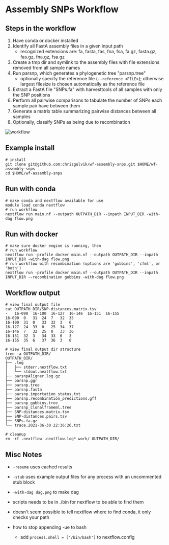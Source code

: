 # Assembly SNPs Workflow


## Steps in the workflow
1. Have conda or docker installed
2. Identify all FastA assembly files in a given input path
    - recognized extensions are:  fa, fasta, fas, fna, fsa, fa.gz, fasta.gz, fas.gz, fna.gz, fsa.gz
3. Create a tmp dir and symlink to the assembly files with file extensions removed from all sample names
4. Run parsnp, which generates a phylogenetic tree "parsnp.tree"
    - optionally specify the reference file (`--reference <FILE>`); otherwise largest filesize is chosen automatically as the reference file
5. Extract a FastA file "SNPs.fa" with harvesttools of all samples with only the SNP positions
6. Perform all pairwise comparisons to tabulate the number of SNPs each sample pair have between them
7. Generate a matrix table summarizing pairwise distances between all samples
8. Optionally, classify SNPs as being due to recombination

![workflow](images/workflow_v1.0.0.png)


## Example install
```
# install
git clone git@github.com:chrisgulvik/wf-assembly-snps.git $HOME/wf-assembly-snps
cd $HOME/wf-assembly-snps
```

## Run with conda
```
# make conda and nextflow available for use
module load conda nextflow
# run workflow
nextflow run main.nf --outpath OUTPATH_DIR --inpath INPUT_DIR -with-dag flow.png
```

## Run with docker
```
# make sure docker engine is running, then
# run workflow
nextflow run -profile docker main.nf --outpath OUTPATH_DIR --inpath INPUT_DIR -with-dag flow.png
# run workflow with recombination (options are 'gubbins', 'cfml', or 'both')
nextflow run -profile docker main.nf --outpath OUTPATH_DIR --inpath INPUT_DIR --recombination gubbins -with-dag flow.png
```

## Workflow output
```
# view final output file
cat OUTPATH_DIR/SNP-distances.matrix.tsv
-   16-090  16-100  16-127  16-146  16-151  16-155
16-090  0   31  24  7   32  35
16-100  31  0   33  32  3   6
16-127  24  33  0   25  34  37
16-146  7   32  25  0   33  36
16-151  32  3   34  33  0   3
16-155  35  6   37  36  3   0

# view final output dir structure
tree -a OUTPATH_DIR/
OUTPATH_DIR/
├── .log
│   ├── stderr.nextflow.txt
│   └── stdout.nextflow.txt
├── parsnpAligner.log.gz
├── parsnp.ggr
├── parsnp.tree
├── parsnp.fasta
├── parsnp.importation_status.txt
├── parsnp.recombination_predictions.gff
├── parsnp_gubbins.tree
├── parsnp_clonalframeml.tree
├── SNP-distances.matrix.tsv
├── SNP-distances.pairs.tsv
├── SNPs.fa.gz
└── trace.2021-36-30 22:36:26.txt

# cleanup
rm -rf .nextflow .nextflow.log* work/ OUTPATH_DIR/
```


## Misc Notes
- `-resume` uses cached results
- `-stub` uses example output files for any process with an uncommented stub block
- `-with-dag dag.png` to make dag

- scripts needs to be in ./bin for nextflow to be able to find them

- doesn't seem possible to tell nextflow where to find conda, it only checks your path

- how to stop appending -ue to bash
    - add `process.shell = ['/bin/bash']` to nextflow.config

